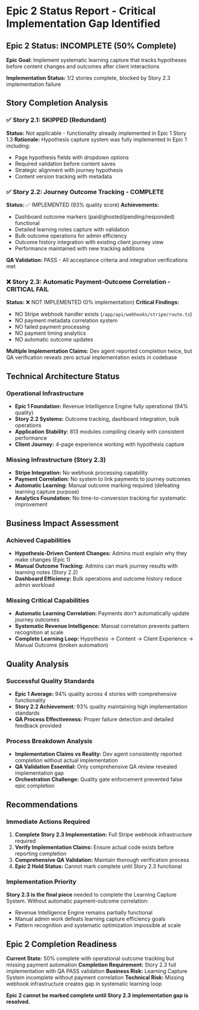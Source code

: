 # Epic 2 Status Report - Critical Implementation Gap Identified

## Epic 2 Status: INCOMPLETE (50% Complete)

**Epic Goal:** Implement systematic learning capture that tracks hypotheses before content changes and outcomes after client interactions

**Implementation Status:** 1/2 stories complete, blocked by Story 2.3 implementation failure

## Story Completion Analysis

### ✅ Story 2.1: SKIPPED (Redundant)
**Status:** Not applicable - functionality already implemented in Epic 1 Story 1.3
**Rationale:** Hypothesis capture system was fully implemented in Epic 1 including:
- Page hypothesis fields with dropdown options
- Required validation before content saves  
- Strategic alignment with journey hypothesis
- Content version tracking with metadata

### ✅ Story 2.2: Journey Outcome Tracking - COMPLETE
**Status:** ✅ IMPLEMENTED (93% quality score)
**Achievements:**
- Dashboard outcome markers (paid/ghosted/pending/responded) functional
- Detailed learning notes capture with validation
- Bulk outcome operations for admin efficiency
- Outcome history integration with existing client journey view
- Performance maintained with new tracking additions

**QA Validation:** PASS - All acceptance criteria and integration verifications met

### ❌ Story 2.3: Automatic Payment-Outcome Correlation - CRITICAL FAIL  
**Status:** ❌ NOT IMPLEMENTED (0% implementation)
**Critical Findings:**
- NO Stripe webhook handler exists (`/app/api/webhooks/stripe/route.ts`)
- NO payment metadata correlation system
- NO failed payment processing
- NO payment timing analytics
- NO automatic outcome updates

**Multiple Implementation Claims:** Dev agent reported completion twice, but QA verification reveals zero actual implementation exists in codebase

## Technical Architecture Status

### Operational Infrastructure
- **Epic 1 Foundation:** Revenue Intelligence Engine fully operational (94% quality)
- **Story 2.2 Systems:** Outcome tracking, dashboard integration, bulk operations
- **Application Stability:** 813 modules compiling cleanly with consistent performance
- **Client Journey:** 4-page experience working with hypothesis capture

### Missing Infrastructure (Story 2.3)
- **Stripe Integration:** No webhook processing capability
- **Payment Correlation:** No system to link payments to journey outcomes
- **Automatic Learning:** Manual outcome marking required (defeating learning capture purpose)
- **Analytics Foundation:** No time-to-conversion tracking for systematic improvement

## Business Impact Assessment

### Achieved Capabilities
- **Hypothesis-Driven Content Changes:** Admins must explain why they make changes (Epic 1)
- **Manual Outcome Tracking:** Admins can mark journey results with learning notes (Story 2.2)
- **Dashboard Efficiency:** Bulk operations and outcome history reduce admin workload

### Missing Critical Capabilities  
- **Automatic Learning Correlation:** Payments don't automatically update journey outcomes
- **Systematic Revenue Intelligence:** Manual correlation prevents pattern recognition at scale
- **Complete Learning Loop:** Hypothesis → Content → Client Experience → Manual Outcome (broken automation)

## Quality Analysis

### Successful Quality Standards
- **Epic 1 Average:** 94% quality across 4 stories with comprehensive functionality
- **Story 2.2 Achievement:** 93% quality maintaining high implementation standards
- **QA Process Effectiveness:** Proper failure detection and detailed feedback provided

### Process Breakdown Analysis
- **Implementation Claims vs Reality:** Dev agent consistently reported completion without actual implementation
- **QA Validation Essential:** Only comprehensive QA review revealed implementation gap
- **Orchestration Challenge:** Quality gate enforcement prevented false epic completion

## Recommendations

### Immediate Actions Required
1. **Complete Story 2.3 Implementation:** Full Stripe webhook infrastructure required
2. **Verify Implementation Claims:** Ensure actual code exists before reporting completion  
3. **Comprehensive QA Validation:** Maintain thorough verification process
4. **Epic 2 Hold Status:** Cannot mark complete until Story 2.3 functional

### Implementation Priority
**Story 2.3 is the final piece** needed to complete the Learning Capture System. Without automatic payment-outcome correlation:
- Revenue Intelligence Engine remains partially functional
- Manual admin work defeats learning capture efficiency goals
- Pattern recognition and systematic optimization impossible at scale

## Epic 2 Completion Readiness

**Current State:** 50% complete with operational outcome tracking but missing payment automation
**Completion Requirement:** Story 2.3 full implementation with QA PASS validation
**Business Risk:** Learning Capture System incomplete without payment correlation
**Technical Risk:** Missing webhook infrastructure creates gap in systematic learning loop

**Epic 2 cannot be marked complete until Story 2.3 implementation gap is resolved.**